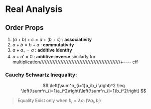 # Real Analysis 
## Order Props
1. $(a + b) + c = a + (b + c)$  : **associativity**
2. $a +b = b + a$  : **commutativity**
3.  $a + a_\circ = a$ : **additive identity**
4. $a + a' = 0$ : **additive inverse**
similarly for multiplication///////////////////////////////////////////////////+---- cff
### Cauchy Schwartz Inequality:
$$
\left(\sum^n_{i=1}a_ib_i \right)^2  \leq \left(\sum^n_{i=1}a_i^2\right)\left(\sum^n_{i=1}b_i^2\right)
$$
> Equality Exist only when $b_i = \lambda a_i \text{  }(\forall  a_i,b_i)$
<!--stackedit_data:
eyJoaXN0b3J5IjpbLTIwMDMxNzU2MywxNTE4NTg5MTAyXX0=
-->